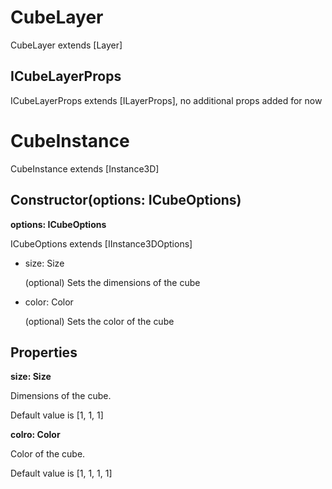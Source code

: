 # CubeLayer

CubeLayer extends [Layer]

## ICubeLayerProps

ICubeLayerProps extends [ILayerProps], no additional props added for now

# CubeInstance

CubeInstance extends [Instance3D]

## Constructor(options: ICubeOptions)

**options: ICubeOptions**

ICubeOptions extends [IInstance3DOptions]

* size: Size

  (optional) Sets the dimensions of the cube

* color: Color

  (optional) Sets the color of the cube

## Properties

**size: Size**

Dimensions of the cube.

Default value is [1, 1, 1]

**colro: Color**

Color of the cube.

Default value is [1, 1, 1, 1]
